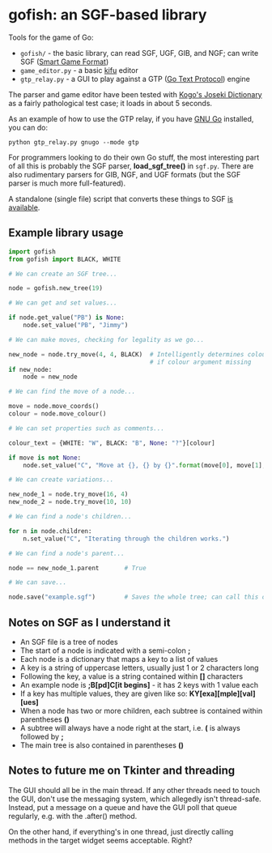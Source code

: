 # gofish: an SGF-based library

Tools for the game of Go:

* `gofish/` - the basic library, can read SGF, UGF, GIB, and NGF; can write SGF ([Smart Game Format](http://www.red-bean.com/sgf/))
* `game_editor.py` - a basic [kifu](https://en.wikipedia.org/wiki/Kifu) editor
* `gtp_relay.py` - a GUI to play against a GTP ([Go Text Protocol](https://www.lysator.liu.se/~gunnar/gtp/)) engine

The parser and game editor have been tested with [Kogo's Joseki Dictionary](http://waterfire.us/joseki.htm) as a fairly pathological test case; it loads in about 5 seconds.

As an example of how to use the GTP relay, if you have [GNU Go](https://www.gnu.org/software/gnugo/) installed, you can do:

    python gtp_relay.py gnugo --mode gtp

For programmers looking to do their own Go stuff, the most interesting part of all this is probably the SGF parser, **load_sgf_tree()** in `sgf.py`. There are also rudimentary parsers for GIB, NGF, and UGF formats (but the SGF parser is much more full-featured).

A standalone (single file) script that converts these things to SGF [is available](https://github.com/fohristiwhirl/xyz2sgf).

## Example library usage

```python
import gofish
from gofish import BLACK, WHITE

# We can create an SGF tree...

node = gofish.new_tree(19)

# We can get and set values...

if node.get_value("PB") is None:
    node.set_value("PB", "Jimmy")

# We can make moves, checking for legality as we go...

new_node = node.try_move(4, 4, BLACK)  # Intelligently determines colour
                                       # if colour argument missing
if new_node:
    node = new_node

# We can find the move of a node...

move = node.move_coords()
colour = node.move_colour()

# We can set properties such as comments...

colour_text = {WHITE: "W", BLACK: "B", None: "?"}[colour]

if move is not None:
    node.set_value("C", "Move at {}, {} by {}".format(move[0], move[1], colour_text))

# We can create variations...

new_node_1 = node.try_move(16, 4)
new_node_2 = node.try_move(10, 10)

# We can find a node's children...

for n in node.children:
	n.set_value("C", "Iterating through the children works.")

# We can find a node's parent...

node == new_node_1.parent		# True

# We can save...

node.save("example.sgf")        # Saves the whole tree; can call this on any node.

```

## Notes on SGF as I understand it

* An SGF file is a tree of nodes
* The start of a node is indicated with a semi-colon **;**
* Each node is a dictionary that maps a key to a list of values
* A key is a string of uppercase letters, usually just 1 or 2 characters long
* Following the key, a value is a string contained within **[]** characters
* An example node is **;B[pd]C[it begins]** - it has 2 keys with 1 value each
* If a key has multiple values, they are given like so: **KY[exa][mple][val][ues]**
* When a node has two or more children, each subtree is contained within parentheses **()**
* A subtree will always have a node right at the start, i.e. **(** is always followed by **;**
* The main tree is also contained in parentheses **()**

## Notes to future me on Tkinter and threading

The GUI should all be in the main thread. If any other threads need to touch the GUI, don't use the messaging system, which allegedly isn't thread-safe. Instead, put a message on a queue and have the GUI poll that queue regularly, e.g. with the .after() method.

On the other hand, if everything's in one thread, just directly calling methods in the target widget seems acceptable. Right?
